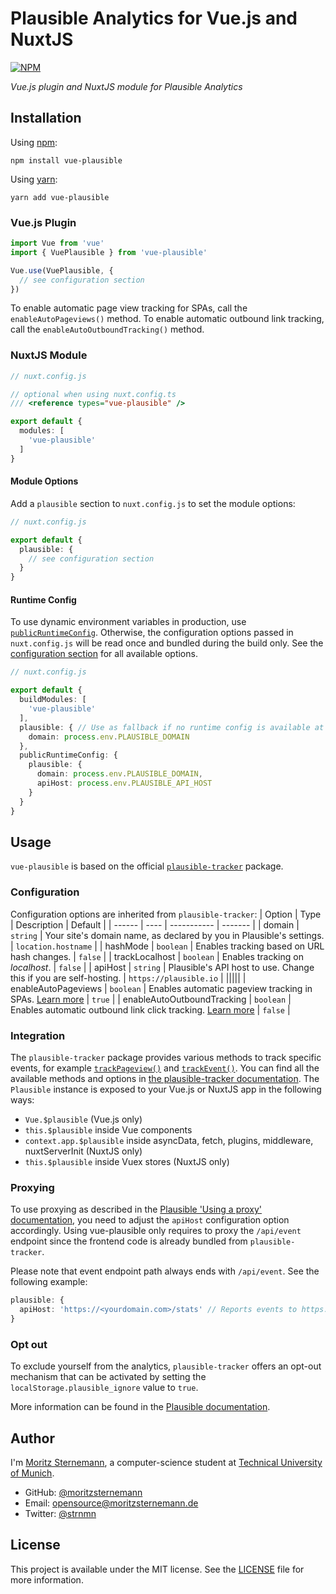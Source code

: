 # Plausible Analytics for Vue.js and NuxtJS

[![NPM](https://badgen.net/npm/v/vue-plausible)](https://www.npmjs.com/package/vue-plausible)

*Vue.js plugin and NuxtJS module for Plausible Analytics*

## Installation
Using [npm](https://docs.npmjs.com/cli/v6/commands/npm):
```
npm install vue-plausible
```

Using [yarn](https://yarnpkg.com/):
```
yarn add vue-plausible
```

### Vue.js Plugin
```js
import Vue from 'vue'
import { VuePlausible } from 'vue-plausible'

Vue.use(VuePlausible, {
  // see configuration section
})
```
To enable automatic page view tracking for SPAs, call the `enableAutoPageviews()` method.
To enable automatic outbound link tracking, call the `enableAutoOutboundTracking()` method.

### NuxtJS Module
```ts
// nuxt.config.js

// optional when using nuxt.config.ts
/// <reference types="vue-plausible" />

export default {
  modules: [
    'vue-plausible'
  ]
}
```

#### Module Options

Add a `plausible` section to `nuxt.config.js` to set the module options:
```ts
// nuxt.config.js

export default {
  plausible: {
    // see configuration section
  }
}
```

#### Runtime Config

To use dynamic environment variables in production, use [`publicRuntimeConfig`](https://nuxtjs.org/guide/runtime-config).
Otherwise, the configuration options passed in `nuxt.config.js` will be read once and bundled during the build only.
See the [configuration section](#configuration) for all available options.

```ts
// nuxt.config.js

export default {
  buildModules: [
    'vue-plausible'
  ],
  plausible: { // Use as fallback if no runtime config is available at runtime
    domain: process.env.PLAUSIBLE_DOMAIN
  },
  publicRuntimeConfig: {
    plausible: {
      domain: process.env.PLAUSIBLE_DOMAIN,
      apiHost: process.env.PLAUSIBLE_API_HOST
    }
  }
}
```

## Usage
`vue-plausible` is based on the official [`plausible-tracker`](https://github.com/plausible/plausible-tracker) package.

### Configuration
Configuration options are inherited from `plausible-tracker`:
| Option | Type | Description | Default |
| ------ | ---- | ----------- | ------- |
| domain | `string` | Your site's domain name, as declared by you in Plausible's settings. | `location.hostname` |
| hashMode | `boolean` | Enables tracking based on URL hash changes. | `false` |
| trackLocalhost | `boolean` | Enables tracking on *localhost*. | `false` |
| apiHost | `string` | Plausible's API host to use. Change this if you are self-hosting. | `https://plausible.io` |
|||||
| enableAutoPageviews | `boolean` | Enables automatic pageview tracking in SPAs. [Learn more](https://github.com/plausible/plausible-tracker#automatically-tracking-page-views) | `true` |
| enableAutoOutboundTracking | `boolean` | Enables automatic outbound link click tracking. [Learn more](https://github.com/plausible/plausible-tracker#outbound-link-click-tracking) | `false` |

### Integration
The `plausible-tracker` package provides various methods to track specific events, for example [`trackPageview()`](https://github.com/plausible/plausible-tracker/blob/master/README.md#automatically-tracking-page-views) and [`trackEvent()`](https://github.com/plausible/plausible-tracker/blob/master/README.md#tracking-custom-events-and-goals). You can find all the available methods and options in [the plausible-tracker documentation](https://github.com/plausible/plausible-tracker/blob/master/README.md).
The `Plausible` instance is exposed to your Vue.js or NuxtJS app in the following ways:
- `Vue.$plausible` (Vue.js only)
- `this.$plausible` inside Vue components
- `context.app.$plausible` inside asyncData, fetch, plugins, middleware, nuxtServerInit (NuxtJS only)
- `this.$plausible` inside Vuex stores (NuxtJS only)

### Proxying
To use proxying as described in the [Plausible 'Using a proxy' documentation](https://plausible.io/docs/proxy/introduction), you need to adjust the `apiHost` configuration option accordingly.
Using vue-plausible only requires to proxy the `/api/event` endpoint since the frontend code is already bundled from `plausible-tracker`.

Please note that event endpoint path always ends with `/api/event`. See the following example:
```ts
plausible: {
  apiHost: 'https://<yourdomain.com>/stats' // Reports events to https://<yourdomain.com>/stats/api/event
}
```

### Opt out

To exclude yourself from the analytics, `plausible-tracker` offers an opt-out mechanism that can be activated by setting the `localStorage.plausible_ignore` value to `true`.

More information can be found in the [Plausible documentation](https://plausible.io/docs/excluding-localstorage).

## Author
I'm [Moritz Sternemann](https://github.com/moritzsternemann), a computer-science student at [Technical University of Munich](https://www.tum.de/).
- GitHub: [@moritzsternemann](https://github.com/moritzsternemann)
- Email: [opensource@moritzsternemann.de](mailto:opensource@moritzsternemann.de)
- Twitter: [@strnmn](https://twitter.com/strnmn)

## License
This project is available under the MIT license. See the [LICENSE](LICENSE) file for more information.
